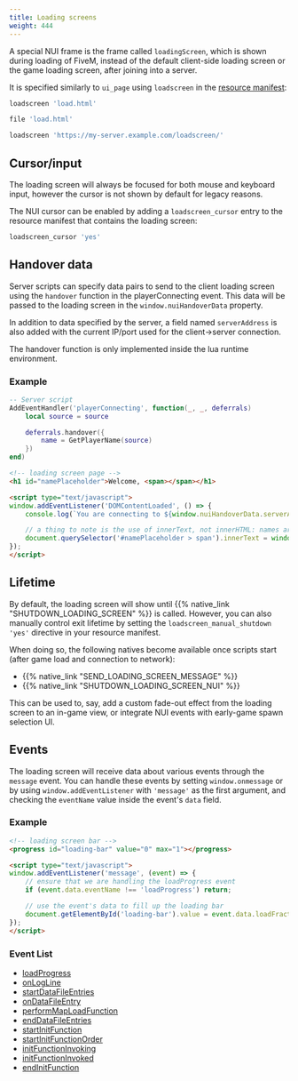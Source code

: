 ```yaml
---
title: Loading screens
weight: 444
---
```


A special NUI frame is the frame called `loadingScreen`, which is shown during loading of FiveM, instead of the default
client-side loading screen or the game loading screen, after joining into a server.

It is specified similarly to `ui_page` using `loadscreen` in the [resource manifest][resource-manifest]:

```lua
loadscreen 'load.html'

file 'load.html'
```


```lua
loadscreen 'https://my-server.example.com/loadscreen/'
```

## Cursor/input
The loading screen will always be focused for both mouse and keyboard input, however the cursor is not shown by default
for legacy reasons.

The NUI cursor can be enabled by adding a `loadscreen_cursor` entry to the resource manifest that contains the loading screen:

```lua
loadscreen_cursor 'yes'
```

## Handover data
Server scripts can specify data pairs to send to the client loading screen using the `handover` function in the playerConnecting
event. This data will be passed to the loading screen in the `window.nuiHandoverData` property.

In addition to data specified by the server, a field named `serverAddress` is also added with the current IP/port used for
the client->server connection.

The handover function is only implemented inside the lua runtime environment.

### Example
```lua
-- Server script
AddEventHandler('playerConnecting', function(_, _, deferrals)
    local source = source

    deferrals.handover({
        name = GetPlayerName(source)
    })
end)
```

```html
<!-- loading screen page -->
<h1 id="namePlaceholder">Welcome, <span></span></h1>

<script type="text/javascript">
window.addEventListener('DOMContentLoaded', () => {
    console.log(`You are connecting to ${window.nuiHandoverData.serverAddress}`);

    // a thing to note is the use of innerText, not innerHTML: names are user input and could contain bad HTML!
    document.querySelector('#namePlaceholder > span').innerText = window.nuiHandoverData.name;
});
</script>
```

## Lifetime
By default, the loading screen will show until {{% native_link "SHUTDOWN_LOADING_SCREEN" %}} is called. However, you can also
manually control exit lifetime by setting the `loadscreen_manual_shutdown 'yes'` directive in your resource manifest.

When doing so, the following natives become available once scripts start (after game load and connection to network):

* {{% native_link "SEND_LOADING_SCREEN_MESSAGE" %}}
* {{% native_link "SHUTDOWN_LOADING_SCREEN_NUI" %}}

This can be used to, say, add a custom fade-out effect from the loading screen to an in-game view, or integrate NUI events
with early-game spawn selection UI.

## Events
The loading screen will receive data about various events through the `message` event.
You can handle these events by setting `window.onmessage` or by using `window.addEventListener` with `'message'` as the first argument, and checking the `eventName` value inside the event's `data` field.

### Example
```html
<!-- loading screen bar -->
<progress id="loading-bar" value="0" max="1"></progress>

<script type="text/javascript">
window.addEventListener('message', (event) => {
    // ensure that we are handling the loadProgress event
    if (event.data.eventName !== 'loadProgress') return;

    // use the event's data to fill up the loading bar
    document.getElementById('loading-bar').value = event.data.loadFraction;
});
</script>
```

### Event List
- [loadProgress](./loadProgress)
- [onLogLine](./onLogLine)
- [startDataFileEntries](./startDataFileEntries)
- [onDataFileEntry](./onDataFileEntry)
- [performMapLoadFunction](./performMapLoadFunction)
- [endDataFileEntries](./endDataFileEntries)
- [startInitFunction](./startInitFunction)
- [startInitFunctionOrder](./startInitFunctionOrder)
- [initFunctionInvoking](./initFunctionInvoking)
- [initFunctionInvoked](./initFunctionInvoked)
- [endInitFunction](./endInitFunction)

[resource-manifest]: /docs/scripting-reference/resource-manifest/resource-manifest